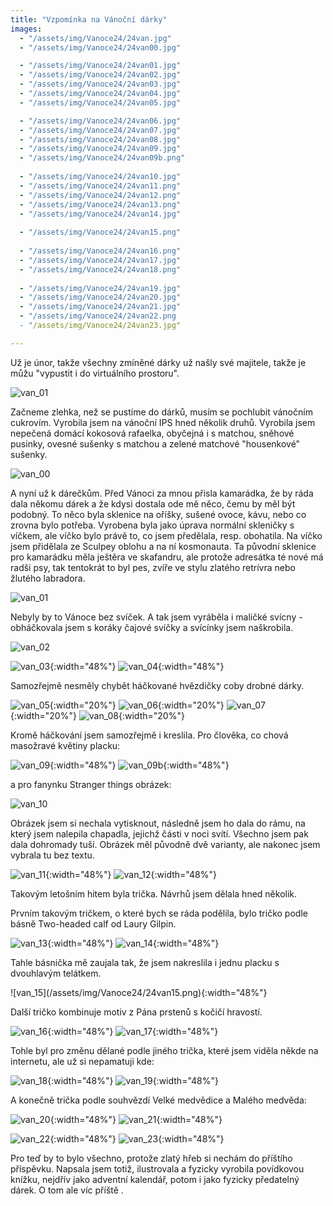 ```yaml
---
title: "Vzpomínka na Vánoční dárky"
images:
  - "/assets/img/Vanoce24/24van.jpg"
  - "/assets/img/Vanoce24/24van00.jpg"

  - "/assets/img/Vanoce24/24van01.jpg"
  - "/assets/img/Vanoce24/24van02.jpg"
  - "/assets/img/Vanoce24/24van03.jpg"
  - "/assets/img/Vanoce24/24van04.jpg"
  - "/assets/img/Vanoce24/24van05.jpg"

  - "/assets/img/Vanoce24/24van06.jpg"
  - "/assets/img/Vanoce24/24van07.jpg"
  - "/assets/img/Vanoce24/24van08.jpg"
  - "/assets/img/Vanoce24/24van09.jpg"
  - "/assets/img/Vanoce24/24van09b.png"
  
  - "/assets/img/Vanoce24/24van10.jpg"
  - "/assets/img/Vanoce24/24van11.png"
  - "/assets/img/Vanoce24/24van12.png"
  - "/assets/img/Vanoce24/24van13.png"
  - "/assets/img/Vanoce24/24van14.jpg"
    
  - "/assets/img/Vanoce24/24van15.png"
  
  - "/assets/img/Vanoce24/24van16.png"
  - "/assets/img/Vanoce24/24van17.jpg"
  - "/assets/img/Vanoce24/24van18.png"
    
  - "/assets/img/Vanoce24/24van19.jpg"
  - "/assets/img/Vanoce24/24van20.jpg"
  - "/assets/img/Vanoce24/24van21.jpg"
  - "/assets/img/Vanoce24/24van22.png
  - "/assets/img/Vanoce24/24van23.jpg"

---
```


<!--begin_excerpt-->

Už je únor, takže všechny zmíněné dárky už našly své majitele, takže je můžu "vypustit i do virtuálního prostoru". 

![van_01](/assets/img/Vanoce24/24van.jpg)

<!--end_excerpt-->

Začneme zlehka, než se pustíme do dárků, musím se pochlubit vánočním cukrovím. Vyrobila jsem na vánoční IPS hned několik druhů. Vyrobila jsem nepečená domácí kokosová rafaelka, obyčejná i s matchou, sněhové pusinky, ovesné sušenky s matchou a zelené matchové "housenkové" sušenky. 

![van_00](/assets/img/Vanoce24/24van00.jpg)

A nyní už k dárečkům. Před Vánoci za mnou přisla kamarádka, že by ráda dala někomu dárek a že kdysi dostala ode mě něco, čemu by měl být podobný. To něco byla sklenice na oříšky, sušené ovoce, kávu, nebo co zrovna bylo potřeba. Vyrobena byla jako úprava normální skleničky s víčkem, ale víčko bylo právě to, co jsem předělala, resp. obohatila. Na víčko jsem přidělala ze Sculpey oblohu a na ní kosmonauta. Ta původní sklenice pro kamarádku měla ještěra ve skafandru, ale protože adresátka té nové má radši psy, tak tentokrát to byl pes, zvíře ve stylu zlatého retrívra nebo žlutého labradora. 

![van_01](/assets/img/Vanoce24/24van01.jpg)

Nebyly by to Vánoce bez svíček. A tak jsem vyráběla i maličké svícny - obháčkovala jsem s koráky čajové svíčky a svícínky jsem naškrobila.

![van_02](/assets/img/Vanoce24/24van02.jpg)

![van_03](/assets/img/Vanoce24/24van03.jpg){:width="48%"} ![van_04](/assets/img/Vanoce24/24van04.jpg){:width="48%"}

Samozřejmě nesměly chybět háčkované hvězdičky coby drobné dárky. 

![van_05](/assets/img/Vanoce24/24van05.jpg){:width="20%"} ![van_06](/assets/img/Vanoce24/24van06.jpg){:width="20%"} ![van_07](/assets/img/Vanoce24/24van07.jpg){:width="20%"} ![van_08](/assets/img/Vanoce24/24van08.jpg){:width="20%"}

Kromě háčkování jsem samozřejmě i kreslila. Pro člověka, co chová masožravé květiny placku:

![van_09](/assets/img/Vanoce24/24van09.jpg){:width="48%"} ![van_09b](/assets/img/Vanoce24/24van09b.png){:width="48%"}

a pro fanynku Stranger things obrázek: 

![van_10](/assets/img/Vanoce24/24van10.jpg)

Obrázek jsem si nechala vytisknout, následně jsem ho dala do rámu, na který jsem nalepila chapadla, jejichž části v noci svítí. Všechno jsem pak dala dohromady tuší. Obrázek měl původně dvě varianty, ale nakonec jsem vybrala tu bez textu. 

![van_11](/assets/img/Vanoce24/24van11.png){:width="48%"} ![van_12](/assets/img/Vanoce24/24van12.png){:width="48%"}

Takovým letošním hitem byla trička. Návrhů jsem dělala hned několik. 

Prvním takovým tričkem, o které bych se ráda podělila, bylo tričko podle básně Two-headed calf od Laury Gilpin. 

![van_13](/assets/img/Vanoce24/24van13.png){:width="48%"} ![van_14](/assets/img/Vanoce24/24van14.jpg){:width="48%"}

Tahle básnička mě zaujala tak, že jsem nakreslila i jednu placku s dvouhlavým telátkem. 

<!-- ![van_15](/assets/img/Vanoce24/24van15b.jpg){:width="48%"} --> ![van_15](/assets/img/Vanoce24/24van15.png){:width="48%"}

Další tričko kombinuje motiv z Pána prstenů s kočičí hravostí. 

![van_16](/assets/img/Vanoce24/24van16.png){:width="48%"} ![van_17](/assets/img/Vanoce24/24van17.jpg){:width="48%"}

Tohle byl pro změnu dělané podle jiného trička, které jsem viděla někde na internetu, ale už si nepamatuji kde: 

![van_18](/assets/img/Vanoce24/24van18.png){:width="48%"} ![van_19](/assets/img/Vanoce24/24van19.jpg){:width="48%"}

A konečně trička podle souhvězdí Velké medvědice a Malého medvěda: 

![van_20](/assets/img/Vanoce24/24van20.jpg){:width="48%"} ![van_21](/assets/img/Vanoce24/24van21.jpg){:width="48%"}

![van_22](/assets/img/Vanoce24/24van22.png){:width="48%"} ![van_23](/assets/img/Vanoce24/24van23.jpg){:width="48%"}

Pro teď by to bylo všechno, protože zlatý hřeb si nechám do příštího příspěvku. Napsala jsem totiž, ilustrovala a fyzicky vyrobila povídkovou knížku, nejdřív jako adventní kalendář, potom i jako fyzicky předatelný dárek. 
O tom ale víc příště <!-- [příště](https://matcha1309.github.io/Vanoce02/) -->. 

